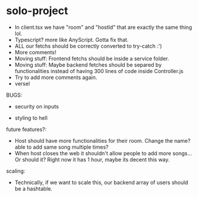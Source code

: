 # solo-project
- In client.tsx we have "room" and "hostId" that are exactly the same thing lol.
- Typescript? more like AnyScript. Gotta fix that.
- ALL our fetchs should be correctly converted to try-catch :')
- More comments!
- Moving stuff: Frontend fetchs should be inside a service folder.
- Moving stuff: Maybe backend fetches should be separed by functionalities instead of having 300 lines of code inside Controller.js
- Try to add more comments again.
- versel

BUGS:
- security on inputs



- styling to hell

future features?:
- Host should have more functionalities for their room. Change the name? able to add same song multiple times?
- When host closes the web it shouldn't allow people to add more songs... Or should it? Right now it has 1 hour, maybe its decent this way.


scaling:
- Technically, if we want to scale this, our backend array of users should be a hashtable.

